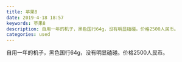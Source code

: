 ```yaml
---
title: 苹果8
date: 2019-4-18 18:57
keywords: 苹果8
description: 自用一年的机子，黑色国行64g，没有明显磕碰。价格2500人民币。
categories: used
---
```

<td class="t_f" id="postmessage_3542659">

自用一年的机子，黑色国行64g，没有明显磕碰。价格2500人民币。<br/>
<img alt="" border="0" class="zoom" data-cf-modified-894e477ae3254225622ac508-="" file="http://www.flw.ph/data/appbyme/upload/image/201904/18/NHLxEPl3glVr.jpg" id="aimg_CPE7x" lazyloadthumb="1" onclick="" onmouseover="" src="http://www.flw.ph/data/appbyme/upload/image/201904/18/NHLxEPl3glVr.jpg"/><br/>
<br/>
</td>
